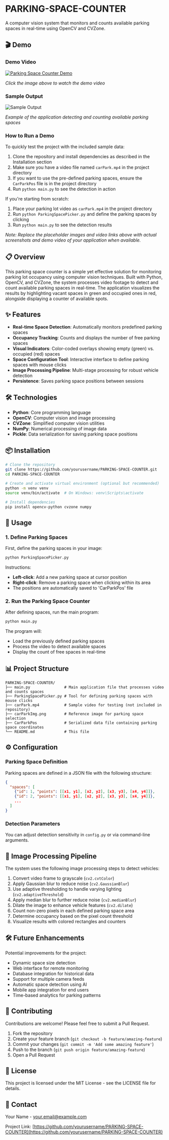 # PARKING-SPACE-COUNTER

A computer vision system that monitors and counts available parking spaces in real-time using OpenCV and CVZone.

## 🎬 Demo

### Demo Video

[![Parking Space Counter Demo](https://via.placeholder.com/600x338?text=Demo+Video+Thumbnail)](https://youtu.be/your-demo-video-id)

*Click the image above to watch the demo video*

### Sample Output

![Sample Output](https://via.placeholder.com/800x450?text=Sample+Output+Screenshot)

*Example of the application detecting and counting available parking spaces*

### How to Run a Demo

To quickly test the project with the included sample data:

1. Clone the repository and install dependencies as described in the Installation section
2. Make sure you have a video file named `carPark.mp4` in the project directory
3. If you want to use the pre-defined parking spaces, ensure the `CarParkPos` file is in the project directory
4. Run `python main.py` to see the detection in action

If you're starting from scratch:
1. Place your parking lot video as `carPark.mp4` in the project directory
2. Run `python ParkingSpacePicker.py` and define the parking spaces by clicking
3. Run `python main.py` to see the detection results

*Note: Replace the placeholder images and video links above with actual screenshots and demo video of your application when available.*

## 📋 Overview

This parking space counter is a simple yet effective solution for monitoring parking lot occupancy using computer vision techniques. Built with Python, OpenCV, and CVZone, the system processes video footage to detect and count available parking spaces in real-time. The application visualizes the results by highlighting vacant spaces in green and occupied ones in red, alongside displaying a counter of available spots.

## ✨ Features

- **Real-time Space Detection**: Automatically monitors predefined parking spaces
- **Occupancy Tracking**: Counts and displays the number of free parking spaces
- **Visual Indicators**: Color-coded overlays showing empty (green) vs. occupied (red) spaces
- **Space Configuration Tool**: Interactive interface to define parking spaces with mouse clicks
- **Image Processing Pipeline**: Multi-stage processing for robust vehicle detection
- **Persistence**: Saves parking space positions between sessions

## 🛠️ Technologies

- **Python**: Core programming language
- **OpenCV**: Computer vision and image processing
- **CVZone**: Simplified computer vision utilities
- **NumPy**: Numerical processing of image data
- **Pickle**: Data serialization for saving parking space positions

## 📦 Installation

```bash
# Clone the repository
git clone https://github.com/yourusername/PARKING-SPACE-COUNTER.git
cd PARKING-SPACE-COUNTER

# Create and activate virtual environment (optional but recommended)
python -m venv venv
source venv/bin/activate  # On Windows: venv\Scripts\activate

# Install dependencies
pip install opencv-python cvzone numpy
```

## 🚀 Usage

### 1. Define Parking Spaces

First, define the parking spaces in your image:

```bash
python ParkingSpacePicker.py
```

Instructions:
- **Left-click**: Add a new parking space at cursor position
- **Right-click**: Remove a parking space when clicking within its area
- The positions are automatically saved to 'CarParkPos' file

### 2. Run the Parking Space Counter

After defining spaces, run the main program:

```bash
python main.py
```

The program will:
- Load the previously defined parking spaces
- Process the video to detect available spaces
- Display the count of free spaces in real-time

## 📊 Project Structure

```
PARKING-SPACE-COUNTER/
├── main.py               # Main application file that processes video and counts spaces
├── ParkingSpacePicker.py # Tool for defining parking spaces with mouse clicks
├── carPark.mp4           # Sample video for testing (not included in repository)
├── carParkImg.png        # Reference image for parking space selection
├── CarParkPos            # Serialized data file containing parking space coordinates
└── README.md             # This file
```

## ⚙️ Configuration

### Parking Space Definition

Parking spaces are defined in a JSON file with the following structure:

```json
{
  "spaces": [
    {"id": 1, "points": [[x1, y1], [x2, y2], [x3, y3], [x4, y4]]},
    {"id": 2, "points": [[x1, y1], [x2, y2], [x3, y3], [x4, y4]]},
    ...
  ]
}
```

### Detection Parameters

You can adjust detection sensitivity in `config.py` or via command-line arguments.

## 🔄 Image Processing Pipeline

The system uses the following image processing steps to detect vehicles:

1. Convert video frame to grayscale (`cv2.cvtColor`)
2. Apply Gaussian blur to reduce noise (`cv2.GaussianBlur`)
3. Use adaptive thresholding to handle varying lighting (`cv2.adaptiveThreshold`)
4. Apply median blur to further reduce noise (`cv2.medianBlur`)
5. Dilate the image to enhance vehicle features (`cv2.dilate`)
6. Count non-zero pixels in each defined parking space area
7. Determine occupancy based on the pixel count threshold
8. Visualize results with colored rectangles and counters

## 🛠️ Future Enhancements

Potential improvements for the project:

- Dynamic space size detection
- Web interface for remote monitoring
- Database integration for historical data
- Support for multiple camera feeds
- Automatic space detection using AI
- Mobile app integration for end users
- Time-based analytics for parking patterns

## 🤝 Contributing

Contributions are welcome! Please feel free to submit a Pull Request.

1. Fork the repository
2. Create your feature branch (`git checkout -b feature/amazing-feature`)
3. Commit your changes (`git commit -m 'Add some amazing feature'`)
4. Push to the branch (`git push origin feature/amazing-feature`)
5. Open a Pull Request

## 📄 License

This project is licensed under the MIT License - see the LICENSE file for details.

## 📧 Contact

Your Name - [your.email@example.com](mailto:your.email@example.com)

Project Link: [https://github.com/yourusername/PARKING-SPACE-COUNTER](https://github.com/yourusername/PARKING-SPACE-COUNTER)
